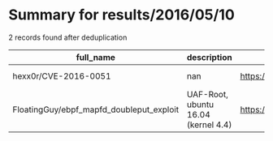 
# Summary for results/2016/05/10
    
2 records found after deduplication

| full_name | description | html_url | matched_list | matched_count | pushed_at | size | stargazers_count | language | forks_count |
|------------------------------------------|--------------------------------------|-------------------------------------------------------------|----------------|-----------------|---------------------------|--------|--------------------|------------|---------------|
| hexx0r/CVE-2016-0051 | nan | https://github.com/hexx0r/CVE-2016-0051 | ['cve-2'] | 1 | 2016-05-10 22:41:12+00:00 | 10417 | 39 | nan | 16 |
| FloatingGuy/ebpf_mapfd_doubleput_exploit | UAF-Root, ubuntu 16.04 (kernel 4.4) | https://github.com/FloatingGuy/ebpf_mapfd_doubleput_exploit | ['exploit'] | 1 | 2016-05-10 07:39:55+00:00 | 3 | 1 | C | 1 |
